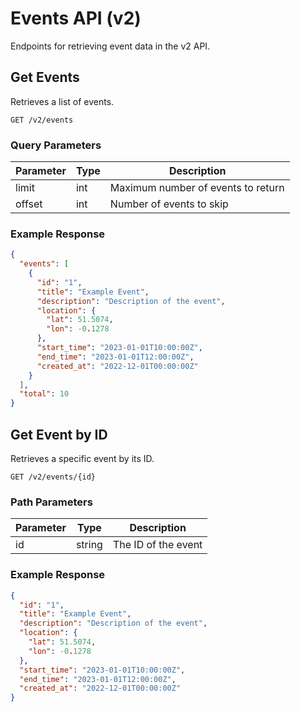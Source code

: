 
# Events API (v2)

Endpoints for retrieving event data in the v2 API.

## Get Events

Retrieves a list of events.

```
GET /v2/events
```

### Query Parameters

| Parameter | Type | Description |
|-----------|------|-------------|
| limit     | int  | Maximum number of events to return |
| offset    | int  | Number of events to skip |

### Example Response

```json
{
  "events": [
    {
      "id": "1",
      "title": "Example Event",
      "description": "Description of the event",
      "location": {
        "lat": 51.5074,
        "lon": -0.1278
      },
      "start_time": "2023-01-01T10:00:00Z",
      "end_time": "2023-01-01T12:00:00Z",
      "created_at": "2022-12-01T00:00:00Z"
    }
  ],
  "total": 10
}
```

## Get Event by ID

Retrieves a specific event by its ID.

```
GET /v2/events/{id}
```

### Path Parameters

| Parameter | Type | Description |
|-----------|------|-------------|
| id        | string | The ID of the event |

### Example Response

```json
{
  "id": "1",
  "title": "Example Event",
  "description": "Description of the event",
  "location": {
    "lat": 51.5074,
    "lon": -0.1278
  },
  "start_time": "2023-01-01T10:00:00Z",
  "end_time": "2023-01-01T12:00:00Z",
  "created_at": "2022-12-01T00:00:00Z"
}
```
